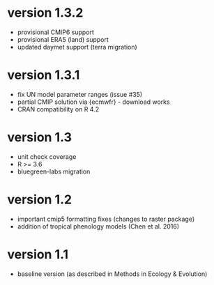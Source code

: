 # version 1.3.2

* provisional CMIP6 support
* provisional ERA5 (land) support
* updated daymet support (terra migration)

# version 1.3.1

* fix UN model parameter ranges (issue #35)
* partial CMIP solution via {ecmwfr} - download works
* CRAN compatibility on R 4.2

# version 1.3

* unit check coverage
* R >= 3.6
* bluegreen-labs migration

# version 1.2

* important cmip5 formatting fixes (changes to raster package)
* addition of tropical phenology models (Chen et al. 2016)

# version 1.1

* baseline version (as described in Methods in Ecology & Evolution)
